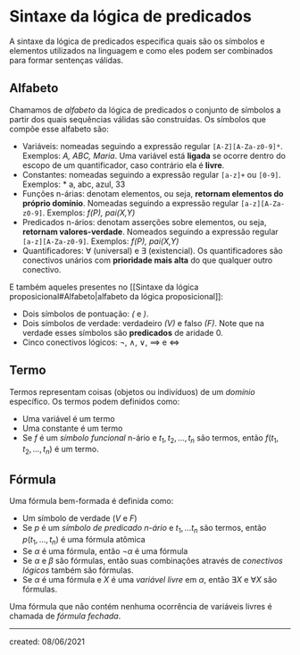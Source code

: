 # Sintaxe da lógica de predicados
A sintaxe da lógica de predicados especifica quais são os símbolos e elementos utilizados na linguagem e como eles podem ser combinados para formar sentenças válidas.

## Alfabeto
Chamamos de *alfabeto* da lógica de predicados o conjunto de símbolos a partir dos quais sequências válidas são construídas. Os símbolos que compõe esse alfabeto são:

- Variáveis: nomeadas seguindo a expressão regular `[A-Z][A-Za-z0-9]*`. Exemplos: *A, ABC, Maria*. Uma variável está **ligada** se ocorre dentro do escopo de um quantificador, caso contrário ela é **livre**.
- Constantes: nomeadas seguindo a expressão regular `[a-z]+` ou `[0-9]`. Exemplos: * a, abc, azul, 33
- Funções n-árias: denotam elementos, ou seja, **retornam elementos do próprio domínio**. Nomeadas seguindo a expressão regular `[a-z][A-Za-z0-9]`. Exemplos: *f(P), pai(X,Y)*
- Predicados n-ários: denotam asserções sobre elementos, ou seja, **retornam valores-verdade**. Nomeados seguindo a expressão regular `[a-z][A-Za-z0-9]`. Exemplos: *f(P), pai(X,Y)*
- Quantificadores: $\forall$ (universal) e $\exists$ (existencial). Os quantificadores são conectivos unários com **prioridade mais alta** do que qualquer outro conectivo.

E também aqueles presentes no [[Sintaxe da lógica proposicional#Alfabeto|alfabeto da lógica proposicional]]:

- Dois símbolos de pontuação: *(* e *)*.
- Dois símbolos de verdade: verdadeiro *($V$)* e falso *($F$)*. Note que na verdade esses símbolos são **predicados** de aridade $0$.
- Cinco conectivos lógicos: $\neg$, $\land$, $\lor$, $\implies$ e $\iff$

## Termo
Termos representam coisas (objetos ou indivíduos) de um *domínio* específico. Os termos podem definidos como:

- Uma variável é um termo
- Uma constante é um termo
- Se $f$ é um *símbolo funcional* n-ário e $t_1, t_2,\dots, t_n$ são termos, então $f(t_1,t_2,\dots,t_n)$ é um termo.

## Fórmula
Uma fórmula bem-formada é definida como:

- Um símbolo de verdade ($V$ e $F$)
- Se $p$ é um *símbolo de predicado n-ário* e $t_1,\dots t_n$ são termos, então $p(t_1,\dots,t_n)$ é uma fórmula atômica
- Se $\alpha$ é uma fórmula, então $\neg \alpha$ é uma fórmula
- Se $\alpha$ e $\beta$ são fórmulas, então suas combinações através de *conectivos lógicos* também são fórmulas.
- Se $\alpha$ é uma fórmula e $X$ é uma *variável livre* em $\alpha$, então $\exists X$ e $\forall X$ são fórmulas.

Uma fórmula que não contém nenhuma ocorrência de variáveis livres é chamada de *fórmula fechada*.

---

created: 08/06/2021
